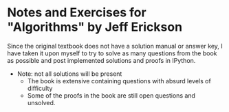 # Notes and Exercises for "Algorithms" by Jeff Erickson
Since the original textbook does not have a solution manual or answer key, I have taken it upon myself to try to solve as many questions
from the book as possible and post implemented solutions and proofs in IPython.

* Note: not all solutions will be present
  - The book is extensive containing questions with absurd levels of difficulty
  - Some of the proofs in the book are still open questions and unsolved. 
  



